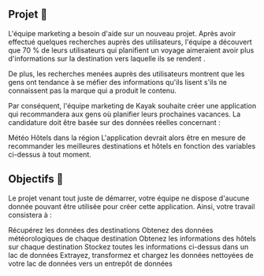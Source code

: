 ## Projet 🚧
L'équipe marketing a besoin d'aide sur un nouveau projet. Après avoir effectué quelques recherches auprès des utilisateurs, l'équipe a découvert que 70 % de leurs utilisateurs qui planifient un voyage aimeraient avoir plus d'informations sur la destination vers laquelle ils se rendent .

De plus, les recherches menées auprès des utilisateurs montrent que les gens ont tendance à se méfier des informations qu'ils lisent s'ils ne connaissent pas la marque qui a produit le contenu.

Par conséquent, l'équipe marketing de Kayak souhaite créer une application qui recommandera aux gens où planifier leurs prochaines vacances. La candidature doit être basée sur des données réelles concernant :

Météo
Hôtels dans la région
L'application devrait alors être en mesure de recommander les meilleures destinations et hôtels en fonction des variables ci-dessus à tout moment.

## Objectifs 🎯
Le projet venant tout juste de démarrer, votre équipe ne dispose d'aucune donnée pouvant être utilisée pour créer cette application. Ainsi, votre travail consistera à :

Récupérez les données des destinations
Obtenez des données météorologiques de chaque destination
Obtenez les informations des hôtels sur chaque destination
Stockez toutes les informations ci-dessus dans un lac de données
Extrayez, transformez et chargez les données nettoyées de votre lac de données vers un entrepôt de données
